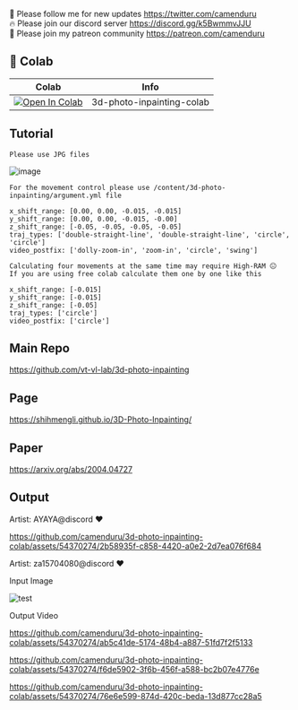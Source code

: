 🐣 Please follow me for new updates https://twitter.com/camenduru <br />
🔥 Please join our discord server https://discord.gg/k5BwmmvJJU <br />
🥳 Please join my patreon community https://patreon.com/camenduru <br />

## 🦒 Colab

| Colab | Info
| --- | --- |
[![Open In Colab](https://colab.research.google.com/assets/colab-badge.svg)](https://colab.research.google.com/github/camenduru/3d-photo-inpainting-colab/blob/main/3d_photo_inpainting_colab.ipynb) | 3d-photo-inpainting-colab

## Tutorial
```
Please use JPG files 
```

![image](https://github.com/camenduru/3d-photo-inpainting-colab/assets/54370274/5d6321a1-3b98-4140-b989-cb1b0e49e2c8)

```
For the movement control please use /content/3d-photo-inpainting/argument.yml file

x_shift_range: [0.00, 0.00, -0.015, -0.015]
y_shift_range: [0.00, 0.00, -0.015, -0.00]
z_shift_range: [-0.05, -0.05, -0.05, -0.05]
traj_types: ['double-straight-line', 'double-straight-line', 'circle', 'circle']
video_postfix: ['dolly-zoom-in', 'zoom-in', 'circle', 'swing']
```

```
Calculating four movements at the same time may require High-RAM 😐
If you are using free colab calculate them one by one like this

x_shift_range: [-0.015]
y_shift_range: [-0.015]
z_shift_range: [-0.05]
traj_types: ['circle']
video_postfix: ['circle']
```

## Main Repo
https://github.com/vt-vl-lab/3d-photo-inpainting

## Page
https://shihmengli.github.io/3D-Photo-Inpainting/

## Paper
https://arxiv.org/abs/2004.04727

## Output
Artist: AYAYA@discord ❤

https://github.com/camenduru/3d-photo-inpainting-colab/assets/54370274/2b58935f-c858-4420-a0e2-2d7ea076f684

Artist: za15704080@discord ❤ <br />

Input Image

![test](https://github.com/camenduru/3d-photo-inpainting-colab/assets/54370274/8e541e83-f82a-43ea-991c-6f148564c0bf)

Output Video

https://github.com/camenduru/3d-photo-inpainting-colab/assets/54370274/ab5c41de-5174-48b4-a887-51fd7f2f5133

https://github.com/camenduru/3d-photo-inpainting-colab/assets/54370274/f6de5902-3f6b-456f-a588-bc2b07e4776e

https://github.com/camenduru/3d-photo-inpainting-colab/assets/54370274/76e6e599-874d-420c-beda-13d877cc28a5


